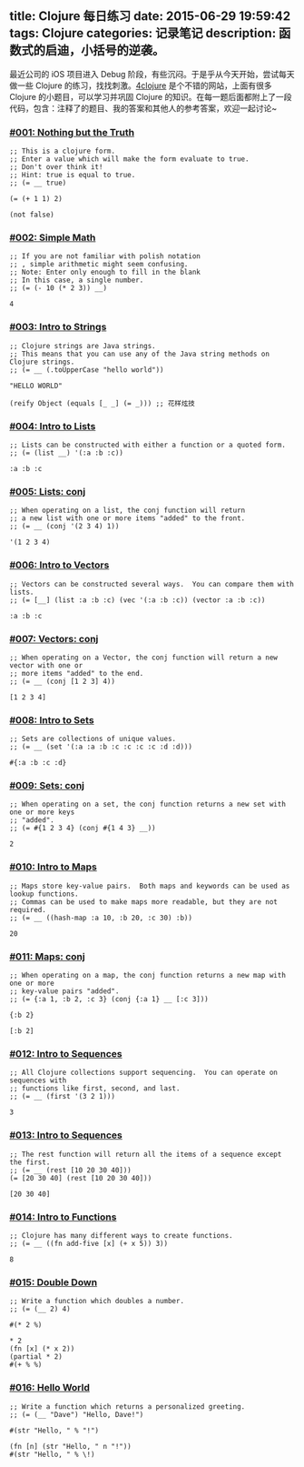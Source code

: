 title: Clojure 每日练习
date: 2015-06-29 19:59:42
tags: Clojure
categories: 记录笔记
description: 函数式的启迪，小括号的逆袭。
---

最近公司的 iOS 项目进入 Debug 阶段，有些沉闷。于是乎从今天开始，尝试每天做一些 Clojure 的练习，找找刺激。[4clojure](http://www.4clojure.com/) 是个不错的网站，上面有很多 Clojure 的小题目，可以学习并巩固 Clojure 的知识。在每一题后面都附上了一段代码，包含：注释了的题目、我的答案和其他人的参考答案，欢迎一起讨论~


### [#001: Nothing but the Truth](http://www.4clojure.com/problem/1)

    ;; This is a clojure form.
    ;; Enter a value which will make the form evaluate to true.
    ;; Don't over think it!
    ;; Hint: true is equal to true.
    ;; (= __ true)

    (= (+ 1 1) 2)

    (not false)

### [#002: Simple Math](http://www.4clojure.com/problem/2)

    ;; If you are not familiar with polish notation
    ;; , simple arithmetic might seem confusing.
    ;; Note: Enter only enough to fill in the blank
    ;; In this case, a single number.
    ;; (= (- 10 (* 2 3)) __)

    4

### [#003: Intro to Strings](http://www.4clojure.com/problem/3)

    ;; Clojure strings are Java strings.  
    ;; This means that you can use any of the Java string methods on Clojure strings.
    ;; (= __ (.toUpperCase "hello world"))

    "HELLO WORLD"

    (reify Object (equals [_ _] (= _))) ;; 花样炫技



### [#004: Intro to Lists](http://www.4clojure.com/problem/4)

    ;; Lists can be constructed with either a function or a quoted form.
    ;; (= (list __) '(:a :b :c))

    :a :b :c



### [#005: Lists: conj](http://www.4clojure.com/problem/5)

    ;; When operating on a list, the conj function will return
    ;; a new list with one or more items "added" to the front.
    ;; (= __ (conj '(2 3 4) 1))

    '(1 2 3 4)

### [#006: Intro to Vectors](http://www.4clojure.com/problem/6)

    ;; Vectors can be constructed several ways.  You can compare them with lists.
    ;; (= [__] (list :a :b :c) (vec '(:a :b :c)) (vector :a :b :c))

    :a :b :c

### [#007: Vectors: conj](http://www.4clojure.com/problem/7)

    ;; When operating on a Vector, the conj function will return a new vector with one or
    ;; more items "added" to the end.
    ;; (= __ (conj [1 2 3] 4))

    [1 2 3 4]


### [#008: Intro to Sets](http://www.4clojure.com/problem/8)

    ;; Sets are collections of unique values.
    ;; (= __ (set '(:a :a :b :c :c :c :c :d :d)))

    #{:a :b :c :d}



### [#009: Sets: conj](http://www.4clojure.com/problem/9)

    ;; When operating on a set, the conj function returns a new set with one or more keys
    ;; "added".
    ;; (= #{1 2 3 4} (conj #{1 4 3} __))

    2

### [#010: Intro to Maps](http://www.4clojure.com/problem/10)

    ;; Maps store key-value pairs.  Both maps and keywords can be used as lookup functions.
    ;; Commas can be used to make maps more readable, but they are not required.
    ;; (= __ ((hash-map :a 10, :b 20, :c 30) :b))

    20

### [#011: Maps: conj](http://www.4clojure.com/problem/11)

    ;; When operating on a map, the conj function returns a new map with one or more
    ;; key-value pairs "added".
    ;; (= {:a 1, :b 2, :c 3} (conj {:a 1} __ [:c 3]))

    {:b 2}

    [:b 2]

### [#012: Intro to Sequences](http://www.4clojure.com/problem/12)

    ;; All Clojure collections support sequencing.  You can operate on sequences with
    ;; functions like first, second, and last.
    ;; (= __ (first '(3 2 1)))

    3

### [#013: Intro to Sequences](http://www.4clojure.com/problem/13)

    ;; The rest function will return all the items of a sequence except the first.
    ;; (= __ (rest [10 20 30 40]))
    (= [20 30 40] (rest [10 20 30 40]))

    [20 30 40]


### [#014: Intro to Functions](http://www.4clojure.com/problem/14)

    ;; Clojure has many different ways to create functions.
    ;; (= __ ((fn add-five [x] (+ x 5)) 3))

    8

### [#015: Double Down](http://www.4clojure.com/problem/15)

    ;; Write a function which doubles a number.
    ;; (= (__ 2) 4)

    #(* 2 %)

    * 2
    (fn [x] (* x 2))
    (partial * 2)
    #(+ % %)

### [#016: Hello World](http://www.4clojure.com/problem/16)

    ;; Write a function which returns a personalized greeting.
    ;; (= (__ "Dave") "Hello, Dave!")

    #(str "Hello, " % "!")

    (fn [n] (str "Hello, " n "!"))
    #(str "Hello, " % \!)
